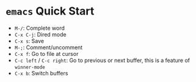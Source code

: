 # `emacs` Quick Start

- `M-/`: Complete word
- `C-x C-j`: Dired mode
- `C-x s`: Save
- `M-;`: Comment/uncomment
- `C-x f`: Go to file at cursor
- `C-c left` / `C-c right`: Go to previous or next buffer, this is a feature of `winner-mode`
- `C-x b`: Switch buffers
